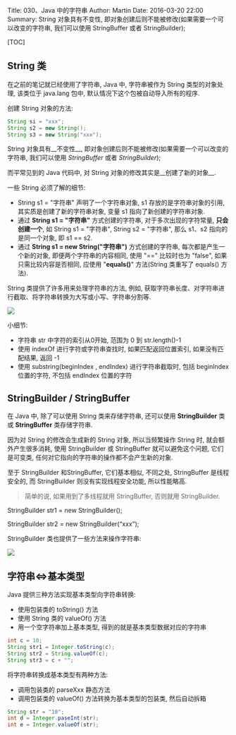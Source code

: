 Title: 030、Java 中的字符串
Author: Martin
Date: 2016-03-20 22:00
Summary: String 对象具有不变性, 即对象创建后则不能被修改(如果需要一个可以改变的字符串, 我们可以使用 StringBuffer 或者 StringBuilder);

[TOC]

## String 类

在之前的笔记就已经使用了字符串, Java 中, 字符串被作为 String 类型的对象处理, 该类位于 java.lang 包中, 默认情况下这个包被自动导入所有的程序.

创建 String 对象的方法:

```java
String si = "xxx";
String s2 = new String();
String s3 = new String("xxx");
```

String 对象具有__不变性__, 即对象创建后则不能被修改(如果需要一个可以改变的字符串, 我们可以使用 _StringBuffer_ 或者 _StringBuilder_);

而平常见到的 Java 代码中, 对 String 对象的修改其实是__创建了新的对象__.

一些 String 必须了解的细节:

- String s1 = "字符串" 声明了一个字符串对象, s1 存放的是字符串对象的引用, 其实质是创建了新的字符串对象, 变量 s1 指向了新创建的字符串对象.
- 通过 __String s1 = "字符串"__ 方式创建的字符串, 对于多次出现的字符常量, __只会创建一个__, 如 String s1 = "字符串", String s2 = "字符串", 那么 s1、s2 指向的是同一个对象, 即 s1 == s2.
- 通过 __String s1 = new String("字符串")__ 方式创建的字符串, 每次都是产生一个新的对象, 即便两个字符串的内容相同, 使用 "==" 比较时也为 "false", 如果只需比较内容是否相同, 应使用 "__equals()__" 方法(String 类重写了 equals() 方法).


String 类提供了许多用来处理字符串的方法, 例如, 获取字符串长度、对字符串进行截取、将字符串转换为大写或小写、字符串分割等.

![](http://i59.tinypic.com/w1624g.jpg)

小细节:

- 字符串 str 中字符的索引从0开始, 范围为 0 到 str.length()-1
- 使用 indexOf 进行字符或字符串查找时, 如果匹配返回位置索引, 如果没有匹配结果, 返回 -1
- 使用 substring(beginIndex , endIndex) 进行字符串截取时, 包括 beginIndex 位置的字符, 不包括 endIndex 位置的字符

## StringBuilder / StringBuffer
在 Java 中, 除了可以使用 String 类来存储字符串, 还可以使用 __StringBuilder__ 类或 __StringBuffer__ 类存储字符串.

因为对 String 的修改会生成新的 String 对象, 所以当频繁操作 String 时, 就会额外产生很多消耗, 使用 StringBuilder 或 StringBuffer 就可以避免这个问题, 它们是可变类, 任何对它指向的字符串的操作都不会产生新的对象.

至于 StringBuilder 和StringBuffer, 它们基本相似, 不同之处, StringBuffer 是线程安全的, 而 StringBuilder 则没有实现线程安全功能, 所以性能略高.

> 简单的说, 如果用到了多线程就用 StringBuffer, 否则就用 StringBuilder.

StringBuilder str1 = new StringBuilder();

StringBuilder str2 = new StringBuilder(“xxx”);

StringBuilder 类也提供了一些方法来操作字符串:

![](http://i59.tinypic.com/2mzb78k.jpg)

## 字符串<=>基本类型
Java 提供三种方法实现基本类型向字符串转换:

- 使用包装类的 toString() 方法
- 使用 String 类的 valueOf() 方法
- 用一个空字符串加上基本类型, 得到的就是基本类型数据对应的字符串

```java
int c = 10;
String str1 = Integer.toString(c);
String str2 = String.valueOf(c);
String str3 = c + "";
```

将字符串转换成基本类型有两种方法:

- 调用包装类的 parseXxx 静态方法
- 调用包装类的 valueOf() 方法转换为基本类型的包装类, 然后自动拆箱

```java
String str = "10";
int d = Integer.paseInt(str);
int e = Integer.valueOf(str);
```
